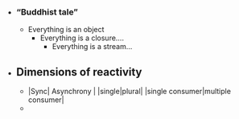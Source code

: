 - ### “Buddhist tale”
	- Everything is an object
		- Everything is a closure….
			- Everything is a stream…
- ## Dimensions of reactivity
	- |Sync| Asynchrony |
	  |single|plural|
	  |single consumer|multiple consumer|
	-
